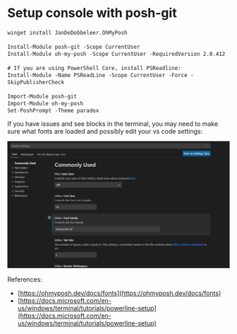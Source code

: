 # Setup console with posh-git



```
winget install JanDeDobbeleer.OhMyPosh

Install-Module posh-git -Scope CurrentUser
Install-Module oh-my-posh -Scope CurrentUser -RequiredVersion 2.0.412

# If you are using PowerShell Core, install PSReadline:
Install-Module -Name PSReadLine -Scope CurrentUser -Force -SkipPublisherCheck

Import-Module posh-git
Import-Module oh-my-posh
Set-PoshPrompt -Theme paradox
```

If you have issues and see blocks in the terminal, you may need to make sure what fonts are loaded and possibly edit your vs code settings:

![](<../../.gitbook/assets/image (19).png>)

References:

* [https://ohmyposh.dev/docs/fonts](https://ohmyposh.dev/docs/fonts)
* [https://docs.microsoft.com/en-us/windows/terminal/tutorials/powerline-setup](https://docs.microsoft.com/en-us/windows/terminal/tutorials/powerline-setup)

